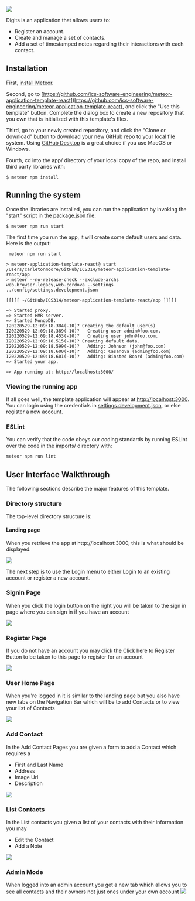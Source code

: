 <img src="doc/landing.png">

Digits is an application that allows users to:

* Register an account.
* Create and manage a set of contacts.
* Add a set of timestamped notes regarding their interactions with each contact.

## Installation

First, [install Meteor](https://www.meteor.com/install).

Second, go to [https://github.com/ics-software-engineering/meteor-application-template-react](https://github.com/ics-software-engineering/meteor-application-template-react), and click the "Use this template" button. Complete the dialog box to create a new repository that you own that is initialized with this template's files.

Third, go to your newly created repository, and click the "Clone or download" button to download your new GitHub repo to your local file system.  Using [GitHub Desktop](https://desktop.github.com/) is a great choice if you use MacOS or Windows.

Fourth, cd into the app/ directory of your local copy of the repo, and install third party libraries with:

```
$ meteor npm install
```

## Running the system

Once the libraries are installed, you can run the application by invoking the "start" script in the [package.json file](https://github.com/ics-software-engineering/meteor-application-template-react/blob/master/app/package.json):

```
$ meteor npm run start
```

The first time you run the app, it will create some default users and data. Here is the output:

```
 meteor npm run start 

> meteor-application-template-react@ start /Users/carletonmoore/GitHub/ICS314/meteor-application-template-react/app
> meteor --no-release-check --exclude-archs web.browser.legacy,web.cordova --settings ../config/settings.development.json

[[[[[ ~/GitHub/ICS314/meteor-application-template-react/app ]]]]]

=> Started proxy.                             
=> Started HMR server.                        
=> Started MongoDB.                           
I20220529-12:09:18.384(-10)? Creating the default user(s)
I20220529-12:09:18.389(-10)?   Creating user admin@foo.com.
I20220529-12:09:18.453(-10)?   Creating user john@foo.com.
I20220529-12:09:18.515(-10)? Creating default data.
I20220529-12:09:18.599(-10)?   Adding: Johnson (john@foo.com)
I20220529-12:09:18.600(-10)?   Adding: Casanova (admin@foo.com)
I20220529-12:09:18.601(-10)?   Adding: Binsted Board (admin@foo.com)
=> Started your app.

=> App running at: http://localhost:3000/
```

### Viewing the running app

If all goes well, the template application will appear at [http://localhost:3000](http://localhost:3000).  You can login using the credentials in [settings.development.json](https://github.com/ics-software-engineering/meteor-application-template-react/blob/main/config/settings.development.json), or else register a new account.

### ESLint

You can verify that the code obeys our coding standards by running ESLint over the code in the imports/ directory with:

```
meteor npm run lint
```

## User Interface Walkthrough

The following sections describe the major features of this template.

### Directory structure

The top-level directory structure is:

#### Landing page

When you retrieve the app at http://localhost:3000, this is what should be displayed:

<img src="doc/landing.png">

The next step is to use the Login menu to either Login to an existing account or register a new account.

### Signin Page
When you click the login button on the right you will be taken to the sign in page where you can sign in if you have an account

<img src="doc/signin.png">

### Register Page
If you do not have an account you may click the Click here to Register Button to be taken to this page to register for an account

<img src="doc/register.png">

### User Home Page
When you're logged in it is similar to the landing page but you also have new tabs on the Navigation Bar which will be to add Contacts or to view your list of Contacts

<img src="doc/loggedin.png">

### Add Contact
In the Add Contact Pages you are given a form to add a Contact which requires a 
* First and Last Name
* Address
* Image Url
* Description

<img src="doc/addcontact.png">

### List Contacts
In the List contacts you given a list of your contacts with their information you may
* Edit the Contact
* Add a Note
<img src="doc/listcontact.png">

### Admin Mode

When logged into an admin account you get a new tab which allows you to see all contacts and their owners not just ones under your own account
<img src="doc/admin.png">